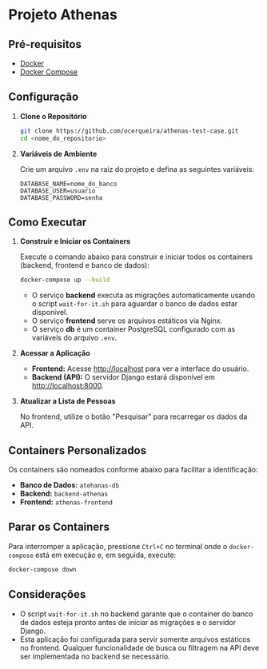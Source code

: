 # Projeto Athenas


## Pré-requisitos

- [Docker](https://www.docker.com/get-started)
- [Docker Compose](https://docs.docker.com/compose/install/)

## Configuração

1. **Clone o Repositório**

   ```bash
   git clone https://github.com/ocerqueira/athenas-test-case.git
   cd <nome_do_repositorio>
   ```

2. **Variáveis de Ambiente**

   Crie um arquivo `.env` na raiz do projeto e defina as seguintes variáveis:

   ```env
   DATABASE_NAME=nome_do_banco
   DATABASE_USER=usuario
   DATABASE_PASSWORD=senha
   ```

## Como Executar

1. **Construir e Iniciar os Containers**

   Execute o comando abaixo para construir e iniciar todos os containers (backend, frontend e banco de dados):

   ```bash
   docker-compose up --build
   ```

   - O serviço **backend** executa as migrações automaticamente usando o script `wait-for-it.sh` para aguardar o banco de dados estar disponível.
   - O serviço **frontend** serve os arquivos estáticos via Nginx.
   - O serviço **db** é um container PostgreSQL configurado com as variáveis do arquivo `.env`.

2. **Acessar a Aplicação**

   - **Frontend:** Acesse [http://localhost](http://localhost) para ver a interface do usuário.
   - **Backend (API):** O servidor Django estará disponível em [http://localhost:8000](http://localhost:8000).

3. **Atualizar a Lista de Pessoas**

   No frontend, utilize o botão "Pesquisar" para recarregar os dados da API.

## Containers Personalizados

Os containers são nomeados conforme abaixo para facilitar a identificação:

- **Banco de Dados:** `atehanas-db`
- **Backend:** `backend-athenas`
- **Frontend:** `athenas-frontend`

## Parar os Containers

Para interromper a aplicação, pressione `Ctrl+C` no terminal onde o `docker-compose` está em execução e, em seguida, execute:

```bash
docker-compose down
```

## Considerações

- O script `wait-for-it.sh` no backend garante que o container do banco de dados esteja pronto antes de iniciar as migrações e o servidor Django.
- Esta aplicação foi configurada para servir somente arquivos estáticos no frontend. Qualquer funcionalidade de busca ou filtragem na API deve ser implementada no backend se necessário.

